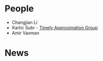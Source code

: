 
# People
* Changjian Li
* Kartic Subr - [Timely Approximation Group](https://homepages.inf.ed.ac.uk/ksubr/) 
* Amir Vaxman

# News

